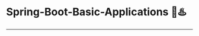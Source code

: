 # Spring-Boot-Basic-Applications 🍃♨️
--------------------------------------------------------------------------------------------------------------------------------
